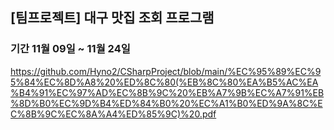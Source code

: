 ## [팀프로젝트] 대구 맛집 조회 프로그램

### 기간 11월 09일 ~ 11월 24일 

https://github.com/Hyno2/CSharpProject/blob/main/%EC%95%89%EC%95%84%EC%8D%A8%20%ED%8C%80(%EB%8C%80%EA%B5%AC%EA%B4%91%EC%97%AD%EC%8B%9C%20%EB%A7%9B%EC%A7%91%EB%8D%B0%EC%9D%B4%ED%84%B0%20%EC%A1%B0%ED%9A%8C%EC%8B%9C%EC%8A%A4%ED%85%9C)%20.pdf
